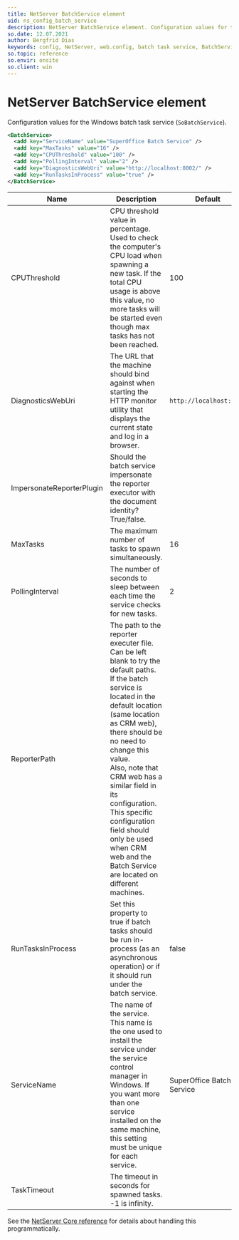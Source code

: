 ```yaml
---
title: NetServer BatchService element
uid: ns_config_batch_service
description: NetServer BatchService element. Configuration values for the Windows batch task service.
so.date: 12.07.2021
author: Bergfrid Dias
keywords: config, NetServer, web.config, batch task service, BatchService, SoBatchService, ServiceName, CPUThreshold, DiagnosticsWebUri, ImpersonateReporterPlugin, MaxTasks, PollingInterval, ReporterPath, RunTasksInProcess, TaskTimeout
so.topic: reference
so.envir: onsite
so.client: win
---
```


# NetServer BatchService element

Configuration values for the Windows batch task service (`SoBatchService`).

```XML
<BatchService>
  <add key="ServiceName" value="SuperOffice Batch Service" />
  <add key="MaxTasks" value="16" />
  <add key="CPUThreshold" value="100" />
  <add key="PollingInterval" value="2" />
  <add key="DiagnosticsWebUri" value="http://localhost:8002/" />
  <add key="RunTasksInProcess" value="true" />
</BatchService>
```

| Name | Description | Default |
|---|---|---|
| CPUThreshold | CPU threshold value in percentage. Used to check the computer's CPU load when spawning a new task. If the total CPU usage is above this value, no more tasks will be started even though max tasks has not been reached. | 100 |
| DiagnosticsWebUri | The URL that the machine should bind against when starting the HTTP monitor utility that displays the current state and log in a browser. | `http://localhost:8002` |
| ImpersonateReporterPlugin | Should the batch service impersonate the reporter executor with the document identity? True/false. | |
| MaxTasks | The maximum number of tasks to spawn simultaneously. | 16 |
| PollingInterval | The number of seconds to sleep between each time the service checks for new tasks. | 2 |
| ReporterPath | The path to the reporter executer file. Can be left blank to try the default paths. If the batch service is located in the default location (same location as CRM web), there should be no need to change this value.<br />Also, note that CRM web has a similar field in its configuration. This specific configuration field should only be used when CRM web and the Batch Service are located on different machines. | |
| RunTasksInProcess | Set this property to true if batch tasks should be run in-process (as an asynchronous operation) or if it should run under the batch service. | false |
| ServiceName | The name of the service. This name is the one used to install the service under the service control manager in Windows. If you want more than one service installed on the same machine, this setting must be unique for each service. | SuperOffice Batch Service |
| TaskTimeout | The timeout in seconds for spawned tasks. -1 is infinity. | |

See the [NetServer Core reference][1] for details about handling this programmatically.

<!-- Referenced links -->
[1]: <xref:SuperOffice.Configuration.ConfigFile.BatchService>
